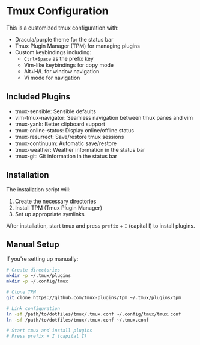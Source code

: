# Tmux Configuration

This is a customized tmux configuration with:

- Dracula/purple theme for the status bar
- Tmux Plugin Manager (TPM) for managing plugins
- Custom keybindings including:
  - `Ctrl+Space` as the prefix key
  - Vim-like keybindings for copy mode
  - Alt+H/L for window navigation
  - Vi mode for navigation

## Included Plugins

- tmux-sensible: Sensible defaults
- vim-tmux-navigator: Seamless navigation between tmux panes and vim
- tmux-yank: Better clipboard support
- tmux-online-status: Display online/offline status
- tmux-resurrect: Save/restore tmux sessions
- tmux-continuum: Automatic save/restore
- tmux-weather: Weather information in the status bar
- tmux-git: Git information in the status bar

## Installation

The installation script will:
1. Create the necessary directories
2. Install TPM (Tmux Plugin Manager)
3. Set up appropriate symlinks

After installation, start tmux and press `prefix` + `I` (capital I) to install plugins.

## Manual Setup

If you're setting up manually:

```bash
# Create directories
mkdir -p ~/.tmux/plugins
mkdir -p ~/.config/tmux

# Clone TPM
git clone https://github.com/tmux-plugins/tpm ~/.tmux/plugins/tpm

# Link configuration
ln -sf /path/to/dotfiles/tmux/.tmux.conf ~/.config/tmux/tmux.conf
ln -sf /path/to/dotfiles/tmux/.tmux.conf ~/.tmux.conf

# Start tmux and install plugins
# Press prefix + I (capital I)
```